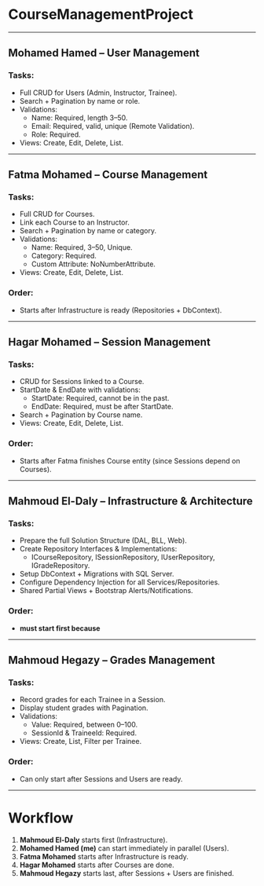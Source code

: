 # CourseManagementProject

---
## Mohamed Hamed  – User Management
### Tasks:
- Full CRUD for Users (Admin, Instructor, Trainee).
- Search + Pagination by name or role.
- Validations:
  - Name: Required, length 3–50.
  - Email: Required, valid, unique (Remote Validation).
  - Role: Required.
- Views: Create, Edit, Delete, List.
---

## Fatma Mohamed – Course Management
### Tasks:
- Full CRUD for Courses.
- Link each Course to an Instructor.
- Search + Pagination by name or category.
- Validations:
  - Name: Required, 3–50, Unique.
  - Category: Required.
  - Custom Attribute: NoNumberAttribute.
- Views: Create, Edit, Delete, List.

### Order:
- Starts after Infrastructure is ready (Repositories + DbContext).
---

## Hagar Mohamed – Session Management
### Tasks:
- CRUD for Sessions linked to a Course.
- StartDate & EndDate with validations:
  - StartDate: Required, cannot be in the past.
  - EndDate: Required, must be after StartDate.
- Search + Pagination by Course name.
- Views: Create, Edit, Delete, List.

### Order:
- Starts after Fatma finishes Course entity (since Sessions depend on Courses).

---

## Mahmoud El-Daly – Infrastructure & Architecture
### Tasks:
- Prepare the full Solution Structure (DAL, BLL, Web).
- Create Repository Interfaces & Implementations:
  - ICourseRepository, ISessionRepository, IUserRepository, IGradeRepository.
- Setup DbContext + Migrations with SQL Server.
- Configure Dependency Injection for all Services/Repositories.
- Shared Partial Views + Bootstrap Alerts/Notifications.

### Order:
- **must start first because** 

---

## Mahmoud Hegazy – Grades Management
### Tasks:
- Record grades for each Trainee in a Session.
- Display student grades with Pagination.
- Validations:
  - Value: Required, between 0–100.
  - SessionId & TraineeId: Required.
- Views: Create, List, Filter per Trainee.

### Order:
- Can only start after Sessions and Users are ready.

---

# Workflow

1. **Mahmoud El-Daly** starts first (Infrastructure).  
2. **Mohamed Hamed (me)** can start immediately in parallel (Users).  
3. **Fatma Mohamed** starts after Infrastructure is ready.  
4. **Hagar Mohamed** starts after Courses are done.  
5. **Mahmoud Hegazy** starts last, after Sessions + Users are finished.  
